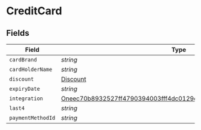 # CreditCard


## Fields

| Field                                                                                                                                                           | Type                                                                                                                                                            | Required                                                                                                                                                        | Description                                                                                                                                                     |
| --------------------------------------------------------------------------------------------------------------------------------------------------------------- | --------------------------------------------------------------------------------------------------------------------------------------------------------------- | --------------------------------------------------------------------------------------------------------------------------------------------------------------- | --------------------------------------------------------------------------------------------------------------------------------------------------------------- |
| `cardBrand`                                                                                                                                                     | *string*                                                                                                                                                        | :heavy_minus_sign:                                                                                                                                              | N/A                                                                                                                                                             |
| `cardHolderName`                                                                                                                                                | *string*                                                                                                                                                        | :heavy_minus_sign:                                                                                                                                              | N/A                                                                                                                                                             |
| `discount`                                                                                                                                                      | [Discount](../../models/shared/discount.md)                                                                                                                     | :heavy_minus_sign:                                                                                                                                              | N/A                                                                                                                                                             |
| `expiryDate`                                                                                                                                                    | *string*                                                                                                                                                        | :heavy_minus_sign:                                                                                                                                              | N/A                                                                                                                                                             |
| `integration`                                                                                                                                                   | [Oneec70b8932527ff4790394003fff4dc0129da172d7ffa7d79fdfb7db427d1746](../../models/shared/oneec70b8932527ff4790394003fff4dc0129da172d7ffa7d79fdfb7db427d1746.md) | :heavy_minus_sign:                                                                                                                                              | N/A                                                                                                                                                             |
| `last4`                                                                                                                                                         | *string*                                                                                                                                                        | :heavy_minus_sign:                                                                                                                                              | N/A                                                                                                                                                             |
| `paymentMethodId`                                                                                                                                               | *string*                                                                                                                                                        | :heavy_minus_sign:                                                                                                                                              | N/A                                                                                                                                                             |
